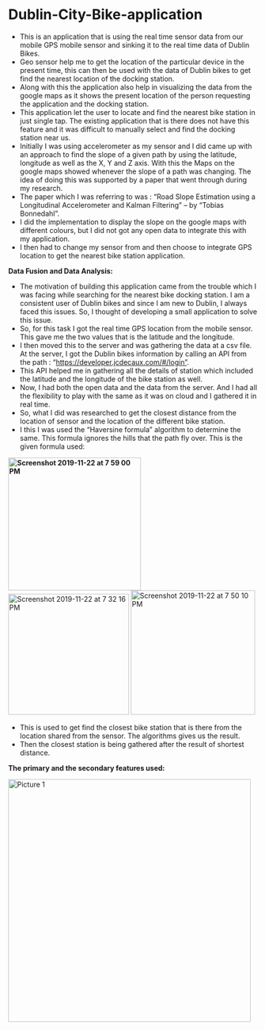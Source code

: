 # Dublin-City-Bike-application

- This is an application that is using the real time sensor data from our mobile GPS mobile sensor and sinking it to the real time data of Dublin Bikes. 
- Geo sensor help me to get the location of the particular device in the present time, this can then be used with the data of Dublin bikes to get find the nearest location of the docking station. 
- Along with this the application also help in visualizing the data from the google maps as it shows the present location of the person requesting the application and the docking  station. 
- This application let the user to locate and find the nearest bike station in just single tap. The existing application that is there does not have this feature and it was difficult to manually select and find the docking station near us.
- Initially I was using accelerometer as my sensor and I did came up with an approach to find the slope of a given path by using the latitude, longitude as well as the X, Y and Z axis. With this the Maps on the google maps showed whenever the slope of a path was changing. The idea of doing this was supported by a paper that  went through during my research. 
- The paper which I was referring to was : “Road Slope Estimation using a Longitudinal Accelerometer and Kalman Filtering” – by “Tobias Bonnedahl”. 
- I did the implementation to display the slope on the google maps with different colours, but I did not got any open data to integrate this with my application.
- I then had to change my sensor from and then choose to integrate GPS location to get the nearest bike station application.

**Data Fusion and Data Analysis:**
 - The motivation of building this application came from the trouble which I was facing while searching for the nearest bike docking station. I am a consistent user of Dublin bikes and since I am new to Dublin, I always faced this issues. So, I thought of developing a small application to solve this issue. 
- So, for this task I got the real time GPS location from the mobile sensor. This gave me the two values that is the latitude and the longitude. 
- I then moved this to the server and was gathering the data at a csv file. At the server, I got the Dublin bikes information by calling an API from the path : “https://developer.jcdecaux.com/#/login”. 
- This API helped me in gathering all the details of station which included the latitude and the longitude of the bike station as well. 
- Now, I had both the open data and the data from the server. And I had all the flexibility to play with the same as it was on cloud and I gathered it in real time.
- So, what I did was researched to get the closest distance from the location of sensor and the location of the different bike station. 
- I this I was used the “Haversine formula” algorithm to determine the same. This formula ignores the hills that the path fly over. This is the given formula used:
 
**<img width="268" alt="Screenshot 2019-11-22 at 7 59 00 PM" src="https://user-images.githubusercontent.com/22388218/80224089-dbc30a00-8666-11ea-9391-9525b8c6352b.png">**    <img width="244" alt="Screenshot 2019-11-22 at 7 32 16 PM" src="https://user-images.githubusercontent.com/22388218/80224373-3b211a00-8667-11ea-987c-da1ba3edb7e9.png">    <img width="251" alt="Screenshot 2019-11-22 at 7 50 10 PM" src="https://user-images.githubusercontent.com/22388218/80224475-5be96f80-8667-11ea-8bf2-c78ab0f64f07.png">


- This is used to get find the closest bike station that is there from the location shared from the sensor. The algorithms gives us the result.
- Then the closest station is being  gathered after the result of shortest distance.

**The primary and the secondary features used:**

<img width="490" alt="Picture 1" src="https://user-images.githubusercontent.com/22388218/80225506-cc44c080-8668-11ea-80fb-e57cab284a5c.png">
